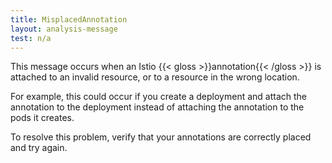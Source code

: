 ```yaml
---
title: MisplacedAnnotation
layout: analysis-message
test: n/a
---
```


This message occurs when an Istio {{< gloss >}}annotation{{< /gloss >}} is attached to an invalid resource,
or to a resource in the wrong location.

For example, this could occur if you create a deployment and attach the
annotation to the deployment instead of attaching the annotation to the pods it
creates.

To resolve this problem, verify that your annotations are correctly placed and
try again.
